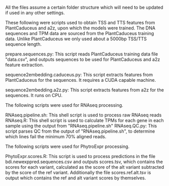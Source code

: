All the files assume a certain folder structure which will need to be updated if used in any other settings.

These following were scripts used to obtain TSS and TTS features from PlantCaduceus and a2z, upon which the models were trained. The DNA sequences and TPM data are sourced from the PlantCaduceus training data.
Unlike PlantCaduceus we only used about a 5000bp TSS/TTS sequence length.

prepare.sequences.py: This script reads PlantCaduceus training data file "data.csv", and outputs sequences to be used for PlantCaduceus and a2z feature extraction.

sequence2embedding.caduceus.py: This script extracts features from PlantCaduceus for the sequences. It requires a CUDA capable machine.

sequence2embedding.a2z.py: This script extracts features from a2z for the sequences. It runs on CPU.

The following scripts were used for RNAseq processing.

RNAseq.pipeline.sh: This shell script is used to process raw RNAseq reads
RNAseq.R: This shell script is used to calculate TPMs for each gene in each sample using the output from "RNAseq.pipeline.sh"
RNAseq.QC.py: This script parses QC from the output of "RNAseq.pipeline.sh", to determine which lines fail the minimum 70% aligned reads. 


The following scripts were used for PhytroExpr processing.

PhytoExpr.scores.R: This script is used to process predictions in the file bdi.newexppred.sequences.csv and outputs scores.tsv, which contains the scores for each variant, calculated as the score of the alt variant subtracted by the score of the ref variant. Additionally the file scores.ref.alt.tsv is output which contains the ref and alt variant scores by themselves.

